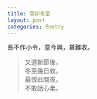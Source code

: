 ```yaml
---
title: 癸卯冬至
layout: post
categories: Poetry
---
```

長不作小令，意今興，甚難收。

>又道新節後，<br>冬至幾日收。<br>最恨此間夜，<br>不敢話心柔。